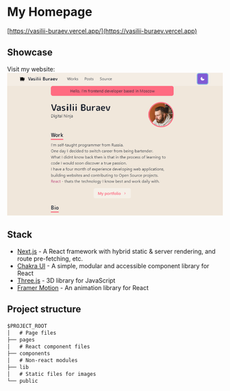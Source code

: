 # My Homepage

[https://vasilii-buraev.vercel.app/](https://vasilii-buraev.vercel.app)

## Showcase
Visit my website:
[![website screenshot](./public/images/works/cuteWebsite.png)](https://vasilii-buraev.vercel.app/)

## Stack

- [Next.js](https://nextjs.org/) - A React framework with hybrid static & server rendering, and route pre-fetching, etc.
- [Chakra UI](https://chakra-ui.com/) - A simple, modular and accessible component library for React
- [Three.js](https://threejs.org/) - 3D library for JavaScript
- [Framer Motion](https://www.framer.com/motion/) - An animation library for React

## Project structure

```
$PROJECT_ROOT
│   # Page files
├── pages
│   # React component files
├── components
│   # Non-react modules
├── lib
│   # Static files for images 
└── public
```






